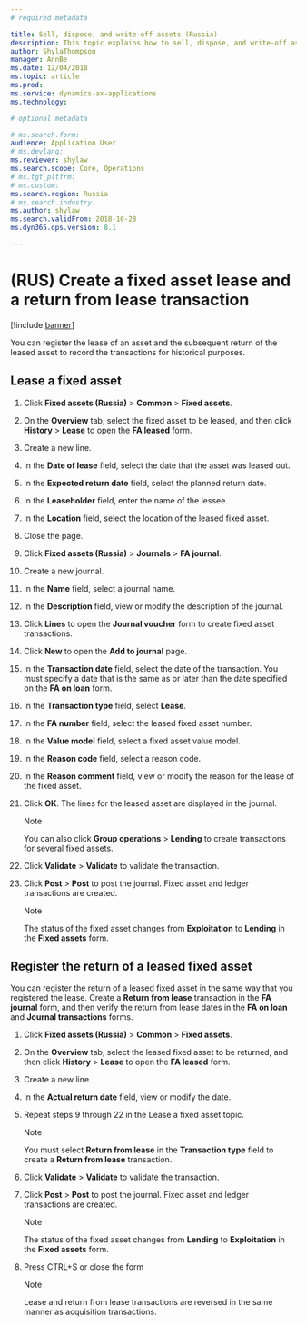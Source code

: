 ```yaml
---
# required metadata

title: Sell, dispose, and write-off assets (Russia)
description: This topic explains how to sell, dispose, and write-off assets in Microsoft Dynamics 365 for Finance and Operations in Russia.
author: ShylaThompson
manager: AnnBe
ms.date: 12/04/2018
ms.topic: article
ms.prod: 
ms.service: dynamics-ax-applications
ms.technology: 

# optional metadata

# ms.search.form: 
audience: Application User
# ms.devlang: 
ms.reviewer: shylaw
ms.search.scope: Core, Operations
# ms.tgt_pltfrm: 
# ms.custom: 
ms.search.region: Russia
# ms.search.industry: 
ms.author: shylaw
ms.search.validFrom: 2018-10-28
ms.dyn365.ops.version: 8.1

---
```


# (RUS) Create a fixed asset lease and a return from lease transaction 
[!include [banner](../includes/banner.md)]


You can register the lease of an asset and the subsequent return of the leased asset to record the transactions for historical purposes.

## Lease a fixed asset

1.  Click **Fixed assets (Russia)** \> **Common** \> **Fixed assets**.

2.  On the **Overview** tab, select the fixed asset to be leased, and then click **History** \> **Lease** to open the **FA leased** form.

3.  Create a new line.

4.  In the **Date of lease** field, select the date that the asset was leased out.

5.  In the **Expected return date** field, select the planned return date.

6.  In the **Leaseholder** field, enter the name of the lessee.

7.  In the **Location** field, select the location of the leased fixed asset.

8.  Close the page.

9.  Click **Fixed assets (Russia)** \> **Journals** \> **FA journal**.

10. Create a new journal.

11. In the **Name** field, select a journal name.

12. In the **Description** field, view or modify the description of the journal.

13. Click **Lines** to open the **Journal voucher** form to create fixed asset transactions.

14. Click **New** to open the **Add to journal** page.

15. In the **Transaction date** field, select the date of the transaction. You must specify a date that is the same as or later than the date specified on the **FA on loan** form.

16. In the **Transaction type** field, select **Lease**.

17. In the **FA number** field, select the leased fixed asset number.

18. In the **Value model** field, select a fixed asset value model.

19. In the **Reason code** field, select a reason code.

20. In the **Reason comment** field, view or modify the reason for the lease of the fixed asset.

21. Click **OK**. The lines for the leased asset are displayed in the journal.
    

    > [!NOTE]
    > <P>You can also click <STRONG>Group operations</STRONG> &gt; <STRONG>Lending</STRONG> to create transactions for several fixed assets.</P>



22. Click **Validate** \> **Validate** to validate the transaction.

23. Click **Post** \> **Post** to post the journal. Fixed asset and ledger transactions are created.
    

    > [!NOTE]
    > <P>The status of the fixed asset changes from <STRONG>Exploitation</STRONG> to <STRONG>Lending</STRONG> in the <STRONG>Fixed assets</STRONG> form.</P>


## Register the return of a leased fixed asset

You can register the return of a leased fixed asset in the same way that you registered the lease. Create a **Return from lease** transaction in the **FA journal** form, and then verify the return from lease dates in the **FA on loan** and **Journal transactions** forms.

1.  Click **Fixed assets (Russia)** \> **Common** \> **Fixed assets**.

2.  On the **Overview** tab, select the leased fixed asset to be returned, and then click **History** \> **Lease** to open the **FA leased** form.

3.  Create a new line.

4.  In the **Actual return date** field, view or modify the date.

5.  Repeat steps 9 through 22 in the Lease a fixed asset topic.
    

    > [!NOTE]
    > <P>You must select <STRONG>Return from lease</STRONG> in the <STRONG>Transaction type</STRONG> field to create a <STRONG>Return from lease</STRONG> transaction.</P>



6.  Click **Validate** \> **Validate** to validate the transaction.

7.  Click **Post** \> **Post** to post the journal. Fixed asset and ledger transactions are created.
    

    > [!NOTE]
    > <P>The status of the fixed asset changes from <STRONG>Lending</STRONG> to <STRONG>Exploitation</STRONG> in the <STRONG>Fixed assets</STRONG> form.</P>



8.  Press CTRL+S or close the form
    

    > [!NOTE]
    > <P>Lease and return from lease transactions are reversed in the same manner as acquisition transactions.</P>
